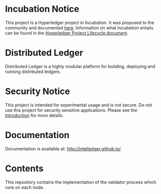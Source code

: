 Incubation Notice
=================

This project is a Hyperledger project in _Incubation_. It was proposed to the 
community and documented [here](http://bit.ly/1T6eVBH). Information on what 
_Incubation_ entails can be found in the [Hyperledger Project Lifecycle document](https://goo.gl/4edNRc).

Distributed Ledger
==================

Distributed Ledger is a highly modular platform for building, deploying and
running distributed ledgers.

Security Notice
===============
This project is intended for experimental usage and is not secure.
Do not use this project for security sensitive applications.
Please see the
[Introduction](http://intelledger.github.io/introduction.html)
for more details.

Documentation
=============

Documentation is available at: http://intelledger.github.io/.

Contents
========

This repository contains the implementation of the validator process
which runs on each node.
